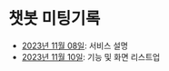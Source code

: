 # 챗봇 미팅기록

- [2023년 11월 08일](./2023-11-08.md): 서비스 설명
- [2023년 11월 10일](./2023-11-10.md): 기능 및 화면 리스트업

